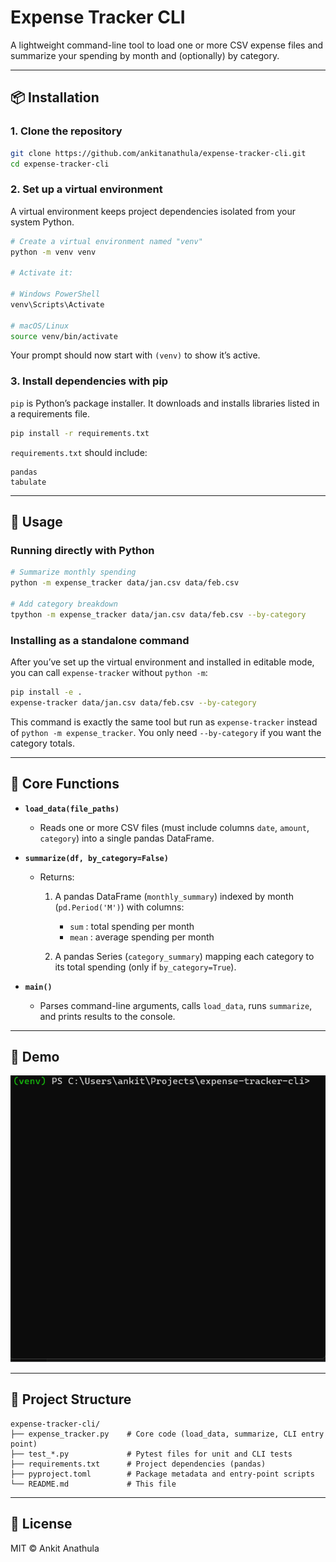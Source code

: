 # Expense Tracker CLI

A lightweight command-line tool to load one or more CSV expense files and summarize your spending by month and (optionally) by category.

---

## 📦 Installation

### 1. Clone the repository

```bash
git clone https://github.com/ankitanathula/expense-tracker-cli.git
cd expense-tracker-cli
```

### 2. Set up a virtual environment

A virtual environment keeps project dependencies isolated from your system Python.

```bash
# Create a virtual environment named "venv"
python -m venv venv

# Activate it:

# Windows PowerShell
venv\Scripts\Activate

# macOS/Linux
source venv/bin/activate
```

Your prompt should now start with `(venv)` to show it’s active.

### 3. Install dependencies with pip

`pip` is Python’s package installer. It downloads and installs libraries listed in a requirements file.

```bash
pip install -r requirements.txt
```

`requirements.txt` should include:

```
pandas
tabulate
```

---

## 🚀 Usage

### Running directly with Python

```bash
# Summarize monthly spending
python -m expense_tracker data/jan.csv data/feb.csv

# Add category breakdown
tpython -m expense_tracker data/jan.csv data/feb.csv --by-category
```

### Installing as a standalone command

After you’ve set up the virtual environment and installed in editable mode, you can call `expense-tracker` without `python -m`:

```bash
pip install -e .
expense-tracker data/jan.csv data/feb.csv --by-category
```

This command is exactly the same tool but run as `expense-tracker` instead of `python -m expense_tracker`. You only need `--by-category` if you want the category totals.

---

## 🧰 Core Functions

* **`load_data(file_paths)`**

  * Reads one or more CSV files (must include columns `date`, `amount`, `category`) into a single pandas DataFrame.

* **`summarize(df, by_category=False)`**

  * Returns:

    1. A pandas DataFrame (`monthly_summary`) indexed by month (`pd.Period('M')`) with columns:

       * `sum`  : total spending per month
       * `mean` : average spending per month
    2. A pandas Series (`category_summary`) mapping each category to its total spending (only if `by_category=True`).

* **`main()`**

  * Parses command-line arguments, calls `load_data`, runs `summarize`, and prints results to the console.

---

## 🎥 Demo

![Demo GIF](assets/expense-tracker-demo.gif)

---

## 📂 Project Structure

```
expense-tracker-cli/
├── expense_tracker.py    # Core code (load_data, summarize, CLI entry point)
├── test_*.py             # Pytest files for unit and CLI tests
├── requirements.txt      # Project dependencies (pandas)
├── pyproject.toml        # Package metadata and entry-point scripts
└── README.md             # This file
```

---

## 📄 License

MIT © Ankit Anathula